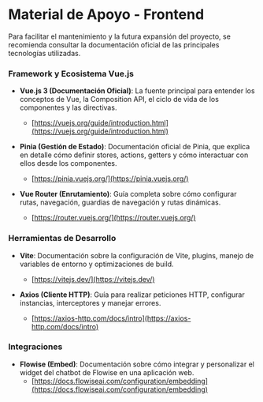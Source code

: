 # Material de Apoyo - Frontend

Para facilitar el mantenimiento y la futura expansión del proyecto, se recomienda consultar la documentación oficial de las principales tecnologías utilizadas.

### Framework y Ecosistema Vue.js

- **Vue.js 3 (Documentación Oficial)**: La fuente principal para entender los conceptos de Vue, la Composition API, el ciclo de vida de los componentes y las directivas.
  - [https://vuejs.org/guide/introduction.html](https://vuejs.org/guide/introduction.html)

- **Pinia (Gestión de Estado)**: Documentación oficial de Pinia, que explica en detalle cómo definir stores, actions, getters y cómo interactuar con ellos desde los componentes.
  - [https://pinia.vuejs.org/](https://pinia.vuejs.org/)

- **Vue Router (Enrutamiento)**: Guía completa sobre cómo configurar rutas, navegación, guardias de navegación y rutas dinámicas.
  - [https://router.vuejs.org/](https://router.vuejs.org/)

### Herramientas de Desarrollo

- **Vite**: Documentación sobre la configuración de Vite, plugins, manejo de variables de entorno y optimizaciones de build.
  - [https://vitejs.dev/](https://vitejs.dev/)

- **Axios (Cliente HTTP)**: Guía para realizar peticiones HTTP, configurar instancias, interceptores y manejar errores.
  - [https://axios-http.com/docs/intro](https://axios-http.com/docs/intro)

### Integraciones

- **Flowise (Embed)**: Documentación sobre cómo integrar y personalizar el widget del chatbot de Flowise en una aplicación web.
  - [https://docs.flowiseai.com/configuration/embedding](https://docs.flowiseai.com/configuration/embedding)